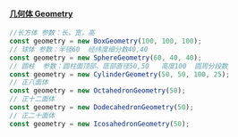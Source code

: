 #### [几何体 Geometry](https://threejs.org/docs/index.html#api/en/geometries/BoxGeometry)

```js
//长方体 参数：长，宽，高
const geometry = new BoxGeometry(100, 100, 100);
// 球体 参数：半径60  经纬度细分数40,40
const geometry = new SphereGeometry(60, 40, 40);
// 圆柱  参数：圆柱面顶部、底部直径50,50   高度100  圆周分段数
const geometry = new CylinderGeometry(50, 50, 100, 25);
// 正八面体
const geometry = new OctahedronGeometry(50);
// 正十二面体
const geometry = new DodecahedronGeometry(50);
// 正二十面体
const geometry = new IcosahedronGeometry(50);
```
